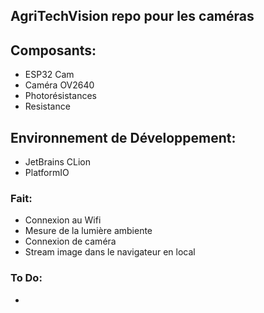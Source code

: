## AgriTechVision repo pour les caméras

## Composants:
- ESP32 Cam
- Caméra OV2640
- Photorésistances
- Resistance

## Environnement de Développement:
- JetBrains CLion
- PlatformIO
  
### Fait:
- Connexion au Wifi
- Mesure de la lumière ambiente
- Connexion de caméra
- Stream image dans le navigateur en local

### To Do: 
- 
